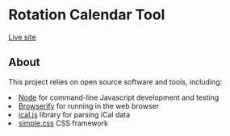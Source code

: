 # Rotation Calendar Tool

[Live site](https://dkessner.github.io/rotation)

## About

<p>
This project relies on open source software and tools, including:
</p>

<li><a href="https://nodejs.org/">Node</a> for command-line Javascript development and testing</li>
<li><a href="https://browserify.org/">Browserify</a> for running in the web browser</li>
<li><a href="https://github.com/mozilla-comm/ical.js/">ical.js</a> library for parsing iCal data</li>
<li><a href="https://simplecss.org/">simple.css</a> CSS framework</li>


